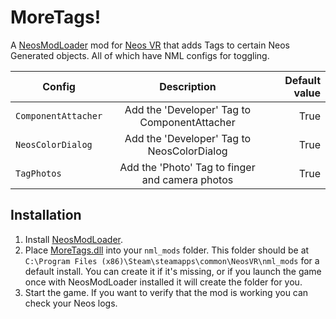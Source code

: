 # MoreTags!

A [NeosModLoader](https://github.com/neos-modding-group/NeosModLoader) mod for [Neos VR](https://neosvr.com) that adds Tags to certain Neos Generated objects. All of which have NML configs for toggling.

| Config             | Description                                     | Default value  |
| -------------      |:-------------:                                  | -----:| 
| `ComponentAttacher`| Add the 'Developer' Tag to ComponentAttacher    | True |
| `NeosColorDialog`  | Add the 'Developer' Tag to NeosColorDialog      | True |
| `TagPhotos`        | Add the 'Photo' Tag to finger and camera photos | True |

## Installation

1. Install [NeosModLoader](https://github.com/zkxs/NeosModLoader).
2. Place [MoreTags.dll](https://github.com/ukilop/MoreTags/releases/latest/download/MoreTags.dll) into your
`nml_mods` folder. This folder should be at `C:\Program Files (x86)\Steam\steamapps\common\NeosVR\nml_mods` for a
default install. You can create it if it's missing, or if you launch the game once with NeosModLoader installed it will
create the folder for you.
3. Start the game. If you want to verify that the mod is working you can check your Neos logs.
